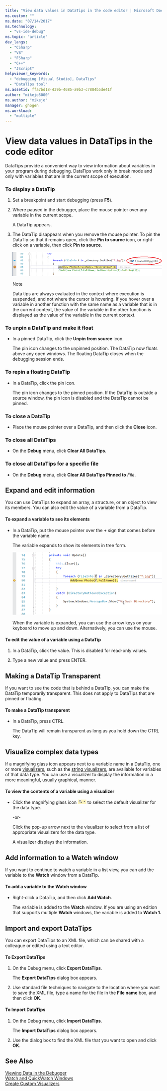```yaml
---
title: "View data values in DataTips in the code editor | Microsoft Docs"
ms.custom: ""
ms.date: "07/14/2017"
ms.technology: 
  - "vs-ide-debug"
ms.topic: "article"
dev_langs: 
  - "CSharp"
  - "VB"
  - "FSharp"
  - "C++"
  - "JScript"
helpviewer_keywords: 
  - "debugging [Visual Studio], DataTips"
  - "DataTips tool"
ms.assetid: ffa7bd18-439b-4685-a9b3-c7884b5de41f
author: "mikejo5000"
ms.author: "mikejo"
manager: ghogen
ms.workload: 
  - "multiple"
---
```

# View data values in DataTips in the code editor
DataTips provide a convenient way to view information about variables in your program during debugging. DataTips work only in break mode and only with variables that are in the current scope of execution.
  
### To display a DataTip  
  
1. Set a breakpoint and start debugging (press **F5**).

2. Where paused in the debugger, place the mouse pointer over any variable in the current scope.
  
     A DataTip appears.
  
3.  The DataTip disappears when you remove the mouse pointer. To pin the DataTip so that it remains open, click the **Pin to source** icon, or right-click on a variable, then click **Pin to source**.

    ![Pinning a Data Tip](../debugger/media/dbg-tips-data-tips-pinned.png "PinningDataTip")

    > [!NOTE]
    > Data tips are always evaluated in the context where execution is suspended, and not where the cursor is hovering. If you hover over a variable in another function with the same name as a variable that is in the current context, the value of the variable in the other function is displayed as the value of the variable in the current context.
  
### To unpin a DataTip and make it float  
  
-   In a pinned DataTip, click the **Unpin from source** icon.  
  
     The pin icon changes to the unpinned position. The DataTip now floats above any open windows. The floating DataTip closes when the debugging session ends.  
  
### To repin a floating DataTip  
  
-   In a DataTip, click the pin icon.  
  
     The pin icon changes to the pinned position. If the DataTip is outside a source window, the pin icon is disabled and the DataTip cannot be pinned.  
  
### To close a DataTip  
  
-   Place the mouse pointer over a DataTip, and then click the **Close** icon.  
  
### To close all DataTips  
  
-   On the **Debug** menu, click **Clear All DataTips**.  
  
### To close all DataTips for a specific file  
  
-   On the **Debug** menu, click **Clear All DataTips Pinned to** *File*.  
  
## Expand and edit information  
 You can use DataTips to expand an array, a structure, or an object to view its members. You can also edit the value of a variable from a DataTip.  
  
#### To expand a variable to see its elements  
  
-   In a DataTip, put the mouse pointer over the **+** sign that comes before the variable name.  
  
    The variable expands to show its elements in tree form.

    ![View a Data Tip](../debugger/media/dbg-tour-data-tips.gif "View a data tip")
  
    When the variable is expanded, you can use the arrow keys on your keyboard to move up and down. Alternatively, you can use the mouse.  
  
#### To edit the value of a variable using a DataTip  
  
1.  In a DataTip, click the value. This is disabled for read-only values.  
  
2.  Type a new value and press ENTER.  
  
## Making a DataTip Transparent  
 If you want to see the code that is behind a DataTip, you can make the DataTip temporarily transparent. This does not apply to DataTips that are pinned or floating.  
  
#### To make a DataTip transparent  
  
-   In a DataTip, press CTRL.  
  
     The DataTip will remain transparent as long as you hold down the CTRL key.  
  
## Visualize complex data types  
 If a magnifying glass icon appears next to a variable name in a DataTip, one or more [visualizers](../debugger/create-custom-visualizers-of-data.md), such as the [string visualizers](../debugger/string-visualizer-dialog-box.md), are available for variables of that data type. You can use a visualizer to display the information in a more meaningful, usually graphical, manner.
  
#### To view the contents of a variable using a visualizer  
  
-   Click the magnifying glass icon ![VisualizerIcon](../debugger/media/dbg-tips-visualizer-icon.png "Visualizer icon") to select the default visualizer for the data type.  
  
     -or-  
  
     Click the pop-up arrow next to the visualizer to select from a list of appropriate visualizers for the data type.  
  
     A visualizer displays the information.  
  
## Add information to a Watch window  
 If you want to continue to watch a variable in a list view, you can add the variable to the **Watch** window from a DataTip.  
  
#### To add a variable to the Watch window  
  
-   Right-click a DataTip, and then click **Add Watch**.  
  
     The variable is added to the **Watch** window. If you are using an edition that supports multiple **Watch** windows, the variable is added to **Watch 1.**  
  
## Import and export DataTips  
 You can export DataTips to an XML file, which can be shared with a colleague or edited using a text editor.  
  
#### To Export DataTips  
  
1.  On the Debug menu, click **Export DataTips**.  
  
     The **Export DataTips** dialog box appears.  
  
2.  Use standard file techniques to navigate to the location where you want to save the XML file, type a name for the file in the **File name** box, and then click **OK**.  
  
#### To Import DataTips  
  
1.  On the Debug menu, click **Import DataTips**.  
  
     The **Import DataTips** dialog box appears.  
  
2.  Use the dialog box to find the XML file that you want to open and click **OK**.  
  
## See Also  
 [Viewing Data in the Debugger](../debugger/viewing-data-in-the-debugger.md)   
 [Watch and QuickWatch Windows](../debugger/watch-and-quickwatch-windows.md)   
 [Create Custom Visualizers](../debugger/create-custom-visualizers-of-data.md)   